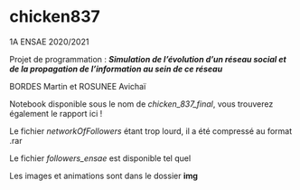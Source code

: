 # chicken837
1A ENSAE 2020/2021

Projet de programmation : ***Simulation de l’évolution d’un réseau social et de la propagation de l’information au sein de ce réseau***

BORDES Martin et ROSUNEE Avichaï


Notebook disponible sous le nom de *chicken_837_final*, vous trouverez également le rapport ici !

Le fichier *networkOfFollowers* étant trop lourd, il a été compressé au format .rar

Le fichier *followers_ensae* est disponible tel quel

Les images et animations sont dans le dossier **img**
